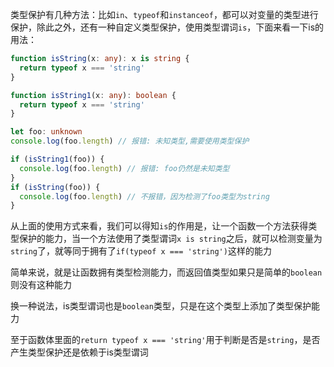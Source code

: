 类型保护有几种方法：比如`in`、`typeof`和`instanceof`，都可以对变量的类型进行保护，除此之外，还有一种自定义类型保护，使用类型谓词`is`，下面来看一下is的用法：
```typescript
function isString(x: any): x is string {
  return typeof x === 'string'
}

function isString1(x: any): boolean {
  return typeof x === 'string'
}

let foo: unknown
console.log(foo.length) // 报错: 未知类型,需要使用类型保护

if (isString1(foo)) {
  console.log(foo.length) // 报错: foo仍然是未知类型
}
if (isString(foo)) {
  console.log(foo.length) // 不报错，因为检测了foo类型为string
}
```

从上面的使用方式来看，我们可以得知`is`的作用是，让一个函数一个方法获得类型保护的能力，当一个方法使用了类型谓词`x is string`之后，就可以检测变量为`string`了，就等同于拥有了`if(typeof x === 'string')`这样的能力

简单来说，就是让函数拥有类型检测能力，而返回值类型如果只是简单的`boolean`则没有这种能力

换一种说法，is类型谓词也是`boolean`类型，只是在这个类型上添加了类型保护能力

至于函数体里面的`return typeof x === 'string'`用于判断是否是`string`，是否产生类型保护还是依赖于is类型谓词